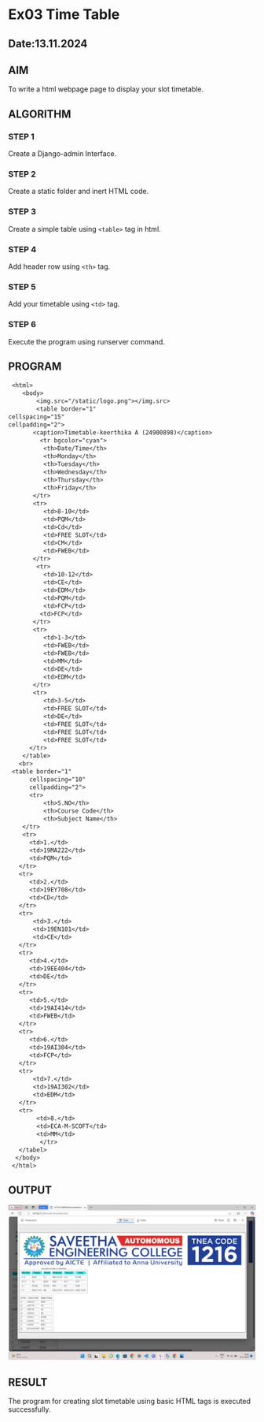 # Ex03 Time Table
## Date:13.11.2024

## AIM
To write a html webpage page to display your slot timetable.

## ALGORITHM
### STEP 1
Create a Django-admin Interface.

### STEP 2
Create a static folder and inert HTML code.

### STEP 3
Create a simple table using ```<table>``` tag in html.

### STEP 4
Add header row using ```<th>``` tag.

### STEP 5
Add your timetable using ```<td>``` tag.

### STEP 6
Execute the program using runserver command.

## PROGRAM
```cd
 <html>
    <body>
        <img.src="/static/logo.png"></img.src>
        <table border="1"
cellspacing="15"
cellpadding="2">
       <caption>Timetable-keerthika A (24900898)</caption>
         <tr bgcolor="cyan">
          <th>Date/Time</th>
          <th>Monday</th>   
          <th>Tuesday</th>
          <th>Wednesday</th>
          <th>Thursday</th>
          <th>Friday</th>
       </tr>
       <tr>
          <td>8-10</td>
          <td>PQM</td>
          <td>Cd</td>
          <td>FREE SLOT</td>
          <td>CM</td>
          <td>FWEB</td>  
       </tr>
        <tr>
          <td>10-12</td> 
          <td>CE</td> 
          <td>EDM</td>   
          <td>PQM</td>
          <td>FCP</td>
         <td>FCP</td>
       </tr>
       <tr>
          <td>1-3</td>
          <td>FWEB</td>
          <td>FWEB</td>
          <td>MM</td>
          <td>DE</td>
          <td>EDM</td>
       </tr>
       <tr>
          <td>3-5</td>
          <td>FREE SLOT</td>
          <td>DE</td>
          <td>FREE SLOT</td>
          <td>FREE SLOT</td>
          <td>FREE SLOT</td>
      </tr>
    </table>
   <br>
 <table border="1" 
      cellspacing="10"
      cellpadding="2">
      <tr>
          <th>S.NO</th>
          <th>Course Code</th>
          <th>Subject Name</th>
    </tr>
    <tr>
      <td>1.</td>
      <td>19MA222</td>
      <td>PQM</td>
   </tr>
   <tr>
      <td>2.</td>
      <td>19EY708</td>
      <td>CD</td>
   </tr>
   <tr>
       <td>3.</td>
       <td>19EN101</td>
       <td>CE</td>
   </tr>
   <tr>
      <td>4.</td>  
      <td>19EE404</td>  
      <td>DE</td>
   </tr>
   <tr>
      <td>5.</td>   
      <td>19AI414</td>
      <td>FWEB</td>
   </tr>
   <tr>
      <td>6.</td>   
      <td>19AI304</td>
      <td>FCP</td>
   </tr>
   <tr>
       <td>7.</td>
       <td>19AI302</td>
       <td>EDM</td>
   </tr>
   <tr>
        <td>8.</td>
        <td>ECA-M-SCOFT</td>
        <td>MM</td>
         </tr>
   </tabel>
  </body>
 </html> 
``` 

## OUTPUT
![alt text](<Screenshot 2024-11-18 145007.png>)

## RESULT
The program for creating slot timetable using basic HTML tags is executed successfully.
